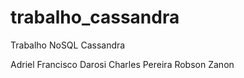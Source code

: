 # trabalho_cassandra
Trabalho NoSQL Cassandra

Adriel Francisco Darosi
Charles Pereira
Robson Zanon
